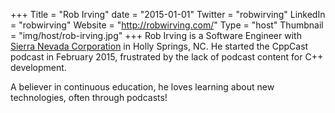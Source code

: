 +++
Title = "Rob Irving"
date = "2015-01-01"
Twitter = "robwirving"
LinkedIn = "robwirving"
Website = "http://robwirving.com/"
Type = "host"
Thumbnail = "img/host/rob-irving.jpg"
+++
Rob Irving is a Software Engineer with [Sierra Nevada Corporation](https://www.sncorp.com/) in Holly Springs, NC. He started the CppCast podcast in February 2015, frustrated by the lack of podcast content for C++ development.

A believer in continuous education, he loves learning about new technologies, often through podcasts!
